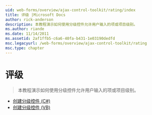 ```yaml
---
uid: web-forms/overview/ajax-control-toolkit/rating/index
title: 评级 |Microsoft Docs
author: rick-anderson
description: 本教程演示如何使用分级控件允许用户输入的项或项目级别。
ms.author: riande
ms.date: 11/14/2011
ms.assetid: 2af1ffb5-c6a6-40fa-b431-1e03190dedfd
msc.legacyurl: /web-forms/overview/ajax-control-toolkit/rating
msc.type: chapter
---
```

<a name="rating"></a>评级
====================
> 本教程演示如何使用分级控件允许用户输入的项或项目级别。


- [创建分级控件 (C#)](creating-a-rating-control-cs.md)
- [创建分级控件 (VB)](creating-a-rating-control-vb.md)
